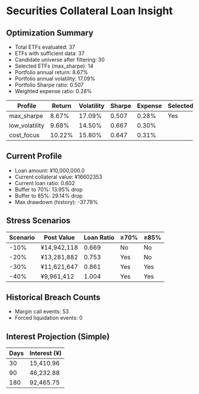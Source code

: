 # Securities Collateral Loan Insight

## Optimization Summary
- Total ETFs evaluated: 37
- ETFs with sufficient data: 37
- Candidate universe after filtering: 30
- Selected ETFs (max_sharpe): 14
- Portfolio annual return: 8.67%
- Portfolio annual volatility: 17.09%
- Portfolio Sharpe ratio: 0.507
- Weighted expense ratio: 0.28%

| Profile | Return | Volatility | Sharpe | Expense | Selected |
| --- | --- | --- | --- | --- | --- |
| max_sharpe | 8.67% | 17.09% | 0.507 | 0.28% | Yes |
| low_volatility | 9.68% | 14.50% | 0.667 | 0.30% |  |
| cost_focus | 10.22% | 15.80% | 0.647 | 0.31% |  |

## Current Profile
- Loan amount: ¥10,000,000.0
- Current collateral value: ¥16602353
- Current loan ratio: 0.602
- Buffer to 70%: 13.95% drop
- Buffer to 85%: 29.14% drop
- Max drawdown (history): -37.78%

## Stress Scenarios
| Scenario | Post Value | Loan Ratio | ≥70% | ≥85% |
| --- | --- | --- | --- | --- |
| -10% | ¥14,942,118 | 0.669 | No | No |
| -20% | ¥13,281,882 | 0.753 | Yes | No |
| -30% | ¥11,621,647 | 0.861 | Yes | Yes |
| -40% | ¥9,961,412 | 1.004 | Yes | Yes |

## Historical Breach Counts
- Margin call events: 53
- Forced liquidation events: 0

## Interest Projection (Simple)
| Days | Interest (¥) |
| --- | --- |
| 30 | 15,410.96 |
| 90 | 46,232.88 |
| 180 | 92,465.75 |

